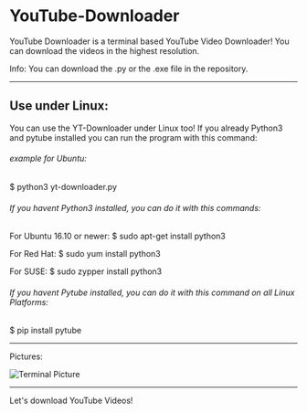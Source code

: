 # YouTube-Downloader
YouTube Downloader is a terminal based YouTube Video Downloader!
You can download the videos in the highest resolution. 

Info: You can download the .py or the .exe file in the repository.

-------------------------------------------------------------------------------------------------

## Use under Linux:
You can use the YT-Downloader under Linux too! If you already Python3 and pytube installed you can run the program with this command:


###### example for Ubuntu:

$ python3 yt-downloader.py


###### If you havent Python3 installed, you can do it with this commands:

For Ubuntu 16.10 or newer:
$ sudo apt-get install python3

For Red Hat:
$ sudo yum install python3

For SUSE:
$ sudo zypper install python3


###### If you havent Pytube installed, you can do it with this command on all Linux Platforms:

$ pip install pytube

-------------------------------------------------------------------------------------------------

Pictures:

![Terminal Picture](https://zlelo.github.io/pictures/YouTube-Downloader-PIC.png)

-------------------------------------------------------------------------------------------------

Let's download YouTube Videos!


